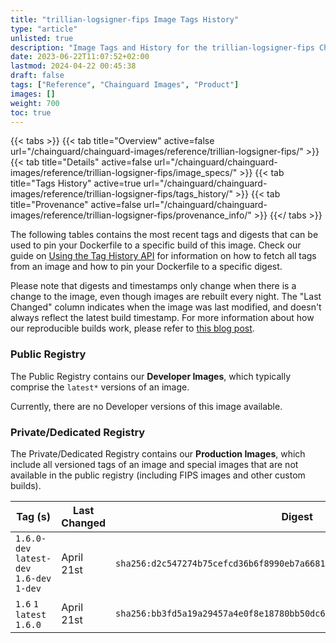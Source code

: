 ```yaml
---
title: "trillian-logsigner-fips Image Tags History"
type: "article"
unlisted: true
description: "Image Tags and History for the trillian-logsigner-fips Chainguard Image"
date: 2023-06-22T11:07:52+02:00
lastmod: 2024-04-22 00:45:38
draft: false
tags: ["Reference", "Chainguard Images", "Product"]
images: []
weight: 700
toc: true
---
```


{{< tabs >}}
{{< tab title="Overview" active=false url="/chainguard/chainguard-images/reference/trillian-logsigner-fips/" >}}
{{< tab title="Details" active=false url="/chainguard/chainguard-images/reference/trillian-logsigner-fips/image_specs/" >}}
{{< tab title="Tags History" active=true url="/chainguard/chainguard-images/reference/trillian-logsigner-fips/tags_history/" >}}
{{< tab title="Provenance" active=false url="/chainguard/chainguard-images/reference/trillian-logsigner-fips/provenance_info/" >}}
{{</ tabs >}}

The following tables contains the most recent tags and digests that can be used to pin your Dockerfile to a specific build of this image. Check our guide on [Using the Tag History API](/chainguard/chainguard-images/using-the-tag-history-api/) for information on how to fetch all tags from an image and how to pin your Dockerfile to a specific digest.

Please note that digests and timestamps only change when there is a change to the image, even though images are rebuilt every night. The "Last Changed" column indicates when the image was last modified, and doesn't always reflect the latest build timestamp. For more information about how our reproducible builds work, please refer to [this blog post](https://www.chainguard.dev/unchained/reproducing-chainguards-reproducible-image-builds).

### Public Registry
The Public Registry contains our **Developer Images**, which typically comprise the `latest*` versions of an image.

Currently, there are no Developer versions of this image available.

### Private/Dedicated Registry
The Private/Dedicated Registry contains our **Production Images**, which include all versioned tags of an image and special images that are not available in the public registry (including FIPS images and other custom builds).

| Tag (s)                                     | Last Changed | Digest                                                                    |
|---------------------------------------------|--------------|---------------------------------------------------------------------------|
|  `1.6.0-dev` `latest-dev` `1.6-dev` `1-dev` | April 21st   | `sha256:d2c547274b75cefcd36b6f8990eb7a66818e55c8fe9c31b5e666af05f7077acf` |
|  `1.6` `1` `latest` `1.6.0`                 | April 21st   | `sha256:bb3fd5a19a29457a4e0f8e18780bb50dc6697d23882d1796e5df7a798f2dc90d` |

